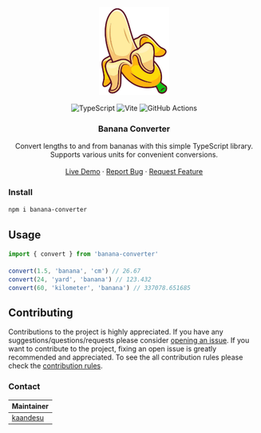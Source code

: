 <!-- PROJECT LOGO -->

<div align="center">
  <a href="https://github.com/kaandesu/banana-converter">
    <img src="public/logo.webp" alt="Banana Converter Logo" width="140">
  </a>

  <br>

  <!-- Add tech stack badges below -->

![TypeScript](https://img.shields.io/badge/typescript-%23007ACC.svg?style=for-the-badge&logo=typescript&logoColor=white) ![Vite](https://img.shields.io/badge/vite-%23646CFF.svg?style=for-the-badge&logo=vite&logoColor=white) ![GitHub Actions](https://img.shields.io/badge/github%20actions-%232671E5.svg?style=for-the-badge&logo=githubactions&logoColor=white)

  <!-- Title -->
  <h3 align="center">Banana Converter</h3>

  <!-- DESCRIPTION -->
  <p align="center">
    Convert lengths to and from bananas with this simple TypeScript library. Supports various units for convenient conversions.
    <br />        
    <br />
    <!-- CHANGE IT WITH YOUR GITHUB PAGES LINK -->
    <a href="https://your-github-username.github.io/banana-converter/">Live Demo</a>
    ·<!-- CHANGE IT WITH YOUR GITHUB ISSUES LINK -->
    <a href="https://github.com/your-github-username/banana-converter/issues">Report Bug</a>
    ·<!-- CHANGE IT WITH YOUR GITHUB ISSUES LINK -->
    <a href="https://github.com/your-github-username/banana-converter/issues">Request Feature</a>
  </p>
</div>

### Install

```bash
npm i banana-converter
```

<!-- PROJECT SETUP -->

## Usage

```typescript
import { convert } from 'banana-converter'

convert(1.5, 'banana', 'cm') // 26.67
convert(24, 'yard', 'banana') // 123.432
convert(60, 'kilometer', 'banana') // 337078.651685
```

## Contributing

Contributions to the project is highly appreciated. If you have any suggestions/questions/requests please consider [opening an issue](https://github.com/kaandesu/banana-converter/issues/new). If you want to contribute to the project, fixing an open issue is greatly recommended and appreciated. To see the all contribution rules please check the [contribution rules](CONTRIBUTING.md).

### Contact

| Maintainer                              |
| --------------------------------------- |
| [kaandesu](https://github.com/kaandesu) |
